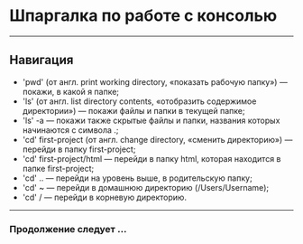 # Шпаргалка по работе с консолью 

---

## Навигация

- 'pwd' (от англ. print working directory, «показать рабочую папку») — покажи, в какой я папке;
- 'ls' (от англ. list directory contents, «отобразить содержимое директории») — покажи файлы и папки в текущей папке;
- 'ls' -a — покажи также скрытые файлы и папки, названия которых начинаются с символа .;
- 'cd' first-project (от англ. change directory, «сменить директорию») — перейди в папку first-project;
- 'cd' first-project/html — перейди в папку html, которая находится в папке first-project;
- 'cd' .. — перейди на уровень выше, в родительскую папку;
- 'cd' ~ — перейди в домашнюю директорию (/Users/Username);
- 'cd' / — перейди в корневую директорию.

--- 

### Продолжение следует ...